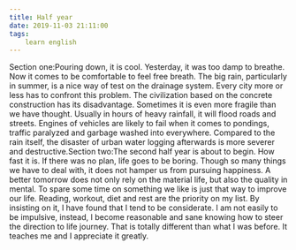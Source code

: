 ```yaml
---
title: Half year
date: 2019-11-03 21:11:00
tags:
    learn english
---
```

Section one:Pouring down, it is cool. Yesterday, it was too damp to breathe. Now it comes to be comfortable to feel free breath. The big rain, particularly in summer, is a nice way of test on the drainage system. Every city more or less has to confront this problem. The civilization based on the concrete construction has its disadvantage. Sometimes it is even more fragile than we have thought. Usually in hours of heavy rainfall, it will flood roads and streets. Engines of vehicles are likely to fail when it comes to pondings, traffic paralyzed and garbage washed into everywhere. Compared to the rain itself, the disaster of urban water logging afterwards is more severer and destructive.Section two:The second half year is about to begin. How fast it is. If there was no plan, life goes to be boring. Though so many things we have to deal with, it does not hamper us from pursuing happiness. A better tomorrow does not only rely on the material life, but also the quality in mental. To spare some time on something we like is just that way to improve our life. Reading, workout, diet and rest are the priority on my list. By insisting on it, I have found that I tend to be considerate. I am not easily to be impulsive, instead, I become reasonable and sane knowing how to steer the direction to life journey. That is totally different than what I was before. It teaches me and I appreciate it greatly.